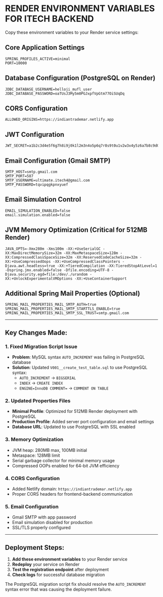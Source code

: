 # RENDER ENVIRONMENT VARIABLES FOR ITECH BACKEND

Copy these environment variables to your Render service settings:

## Core Application Settings
```
SPRING_PROFILES_ACTIVE=minimal
PORT=10000
```

## Database Configuration (PostgreSQL on Render)
```
JDBC_DATABASE_USERNAME=helloji_mufl_user
JDBC_DATABASE_PASSWORD=oaTUsJ3My5m0PGJxpfVpGtm77OiSUqDq
```

## CORS Configuration
```
ALLOWED_ORIGINS=https://indiantrademar.netlify.app
```

## JWT Configuration
```
JWT_SECRET=a1b2c3d4e5f6g7h8i9j0k1l2m3n4o5p6q7r8s9t0u1v2w3x4y5z6a7b8c9d0e1f2g3h4i5j6k7l8m9n0
```

## Email Configuration (Gmail SMTP)
```
SMTP_HOST=smtp.gmail.com
SMTP_PORT=587
SMTP_USERNAME=ultimate.itech4@gmail.com
SMTP_PASSWORD=tqvipqgkpnxyuef
```

## Email Simulation Control
```
EMAIL_SIMULATION_ENABLED=false
email.simulation.enabled=false
```

## JVM Memory Optimization (Critical for 512MB Render)
```
JAVA_OPTS=-Xmx280m -Xms100m -XX:+UseSerialGC -XX:MaxDirectMemorySize=32m -XX:MaxMetaspaceSize=128m -XX:CompressedClassSpaceSize=32m -XX:ReservedCodeCacheSize=32m -XX:+UseCompressedOops -XX:+UseCompressedClassPointers -Djava.awt.headless=true -XX:+TieredCompilation -XX:TieredStopAtLevel=1 -Dspring.jmx.enabled=false -Dfile.encoding=UTF-8 -Djava.security.egd=file:/dev/./urandom -XX:+UnlockExperimentalVMOptions -XX:+UseContainerSupport
```

## Additional Spring Mail Properties (Optional)
```
SPRING_MAIL_PROPERTIES_MAIL_SMTP_AUTH=true
SPRING_MAIL_PROPERTIES_MAIL_SMTP_STARTTLS_ENABLE=true
SPRING_MAIL_PROPERTIES_MAIL_SMTP_SSL_TRUST=smtp.gmail.com
```

---

## Key Changes Made:

### 1. **Fixed Migration Script Issue**
- **Problem**: MySQL syntax `AUTO_INCREMENT` was failing in PostgreSQL database
- **Solution**: Updated `V001__create_test_table.sql` to use PostgreSQL syntax:
  - `AUTO_INCREMENT` → `BIGSERIAL`
  - `INDEX` → `CREATE INDEX`
  - `ENGINE=InnoDB COMMENT=` → `COMMENT ON TABLE`

### 2. **Updated Properties Files**
- **Minimal Profile**: Optimized for 512MB Render deployment with PostgreSQL
- **Production Profile**: Added server port configuration and email settings
- **Database URL**: Updated to use PostgreSQL with SSL enabled

### 3. **Memory Optimization**
- JVM heap: 280MB max, 100MB initial
- Metaspace: 128MB limit
- Serial garbage collector for minimal memory usage
- Compressed OOPs enabled for 64-bit JVM efficiency

### 4. **CORS Configuration**
- Added Netlify domain: `https://indiantrademar.netlify.app`
- Proper CORS headers for frontend-backend communication

### 5. **Email Configuration**
- Gmail SMTP with app password
- Email simulation disabled for production
- SSL/TLS properly configured

---

## Deployment Steps:

1. **Add these environment variables** to your Render service
2. **Redeploy** your service on Render
3. **Test the registration endpoint** after deployment
4. **Check logs** for successful database migration

The PostgreSQL migration script fix should resolve the `AUTO_INCREMENT` syntax error that was causing the deployment failure.
